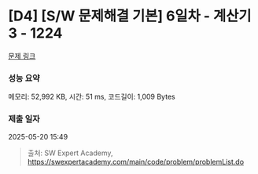 # [D4] [S/W 문제해결 기본] 6일차 - 계산기3 - 1224 

[문제 링크](https://swexpertacademy.com/main/code/problem/problemDetail.do?contestProbId=AV14tDX6AFgCFAYD) 

### 성능 요약

메모리: 52,992 KB, 시간: 51 ms, 코드길이: 1,009 Bytes

### 제출 일자

2025-05-20 15:49



> 출처: SW Expert Academy, https://swexpertacademy.com/main/code/problem/problemList.do